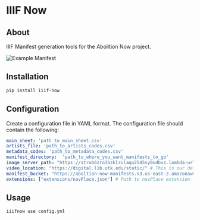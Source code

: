 # IIIF Now

## About

IIIF Manifest generation tools for the Abolition Now project.

![Example Manifest](manifest_example.png "Example Manifest")

## Installation

```bash
pip install iiif-now
```

## Configuration

Create a configuration file in YAML format. The configuration file should contain the following:

```yaml
main_sheet: 'path_to_main_sheet.csv'
artists_file: 'path_to_artists_codes.csv'
metadata_codes: 'path_to_metadata_codes.csv'
manifest_directory:  'path_to_where_you_want_manifests_to_go'
image_server_path: "https://strob6zro3bzklrulaqu2545sy0odbvz.lambda-url.us-east-2.on.aws/iiif/3/" # This is our default Image Server as of April 2, 2024.
video_location: "https://digital.lib.utk.edu/static/" # This is our default video location as of April 2, 2024. It will move in the future.
manifest_bucket: "https://aboltion-now-manifests.s3.us-east-2.amazonaws.com/" # This is a unique pattern for naming canvases. It should not be dereferenceable. 404 preferred.
extensions: ["extensions/navPlace.json"] # Path to navPlace extension
```

## Usage

```bash
iiifnow use config.yml
```
